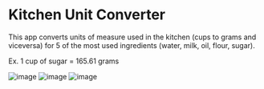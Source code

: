 # Kitchen Unit Converter

This app converts units of measure used in the kitchen (cups to grams and viceversa) for 5 of the most used ingredients (water, milk, oil, flour, sugar).

Ex. 1 cup of sugar = 165.61 grams

![image](https://user-images.githubusercontent.com/47831753/166686703-a2b5e555-9420-4dec-888e-a60c4b9d5da8.png)
![image](https://user-images.githubusercontent.com/47831753/166686751-0b2f5cbd-c1f4-45f0-b1df-fdf280b15ebb.png)
![image](https://user-images.githubusercontent.com/47831753/166686828-240d68b5-71b9-4237-9a24-e3a0a6625313.png)
